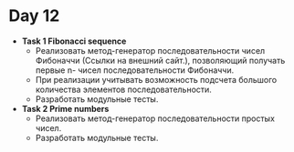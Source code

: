 # Day 12
* **Task 1 Fibonacci sequence**
   * Реализовать метод-генератор последовательности чисел Фибоначчи (Ссылки на внешний сайт.), позволяющий получать первые n- чисел последовательности Фибоначчи.
   * При реализации учитывать возможность подсчета большого количества элементов последовательности.
   * Разработать модульные тесты.
* **Task 2 Prime numbers**
   * Реализовать метод-генератор последовательности простых чисел.
   * Разработать модульные тесты.
